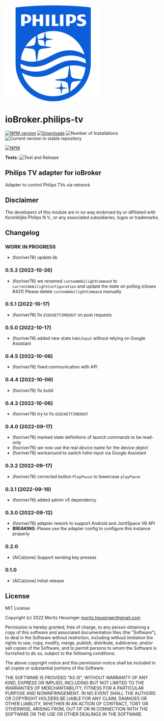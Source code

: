 ![Logo](admin/philips-tv.png)
# ioBroker.philips-tv

[![NPM version](https://img.shields.io/npm/v/iobroker.philips-tv.svg)](https://www.npmjs.com/package/iobroker.philips-tv)
[![Downloads](https://img.shields.io/npm/dm/iobroker.philips-tv.svg)](https://www.npmjs.com/package/iobroker.philips-tv)
![Number of Installations](https://iobroker.live/badges/philips-tv-installed.svg)
![Current version in stable repository](https://iobroker.live/badges/philips-tv-stable.svg)

[![NPM](https://nodei.co/npm/iobroker.philips-tv.png?downloads=true)](https://nodei.co/npm/iobroker.philips-tv/)

**Tests:** ![Test and Release](https://github.com/AlCalzone/ioBroker.philips-tv/workflows/Test%20and%20Release/badge.svg)

## Philips TV adapter for ioBroker
Adapter to control Philips TVs via network

## Disclaimer
The developers of this module are in no way endorsed by or affiliated with Koninklijke Philips N.V., 
or any associated subsidiaries, logos or trademarks.

## Changelog
<!--
    Placeholder for the next version (at the beginning of the line):
    ### **WORK IN PROGRESS**
-->

### **WORK IN PROGRESS**
* (foxriver76) update lib

### 0.5.2 (2022-10-26)
* (foxriver76) we renamed `customAmbilightCommand` to `currentAmbilightConfiguration` and update the state on polling (closes #431)
Please delete `customAmbilightCommand` manually

### 0.5.1 (2022-10-17)
* (foxriver76) fix `ESOCKETTIMEDOUT` on post requests

### 0.5.0 (2022-10-17)
* (foxriver76) added new state `hdmiInput` without relying on Google Assistant

### 0.4.5 (2022-10-06)
* (foxriver76) fixed communication with API

### 0.4.4 (2022-10-06)
* (foxriver76) fix build

### 0.4.3 (2022-10-06)
* (foxriver76) try to fix `ESOCKETTIMEDOUT`

### 0.4.0 (2022-09-17)
* (foxriver76) marked state definitions of launch commands to be read-only
* (foxriver76) we now use the real device name for the device object
* (foxriver76) workaround to switch hdmi input via Google Assistant

### 0.3.2 (2022-09-17)
* (foxriver76) corrected button `PlayPause` to lowercase `playPause`

### 0.3.1 (2022-09-16)
* (foxriver76) added admin v5 dependency

### 0.3.0 (2022-09-12)
* (foxriver76) adapter rework to support Android and JointSpace V6 API
* __BREAKING__: Please use the adapter config to configure this instance properly

### 0.2.0
* (AlCalzone) Support sending key presses

### 0.1.0
* (AlCalzone) Initial release

## License
MIT License

Copyright (c) 2022 Moritz Heusinger <moritz.heusinger@gmail.com>

Permission is hereby granted, free of charge, to any person obtaining a copy
of this software and associated documentation files (the "Software"), to deal
in the Software without restriction, including without limitation the rights
to use, copy, modify, merge, publish, distribute, sublicense, and/or sell
copies of the Software, and to permit persons to whom the Software is
furnished to do so, subject to the following conditions:

The above copyright notice and this permission notice shall be included in all
copies or substantial portions of the Software.

THE SOFTWARE IS PROVIDED "AS IS", WITHOUT WARRANTY OF ANY KIND, EXPRESS OR
IMPLIED, INCLUDING BUT NOT LIMITED TO THE WARRANTIES OF MERCHANTABILITY,
FITNESS FOR A PARTICULAR PURPOSE AND NONINFRINGEMENT. IN NO EVENT SHALL THE
AUTHORS OR COPYRIGHT HOLDERS BE LIABLE FOR ANY CLAIM, DAMAGES OR OTHER
LIABILITY, WHETHER IN AN ACTION OF CONTRACT, TORT OR OTHERWISE, ARISING FROM,
OUT OF OR IN CONNECTION WITH THE SOFTWARE OR THE USE OR OTHER DEALINGS IN THE
SOFTWARE.

